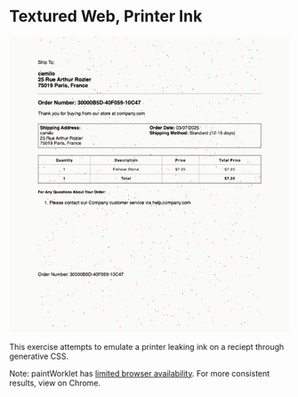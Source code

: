 # Textured Web, Printer Ink

![image](img/showcase.png)

This exercise attempts to emulate a printer leaking ink on a reciept through generative CSS.

Note: paintWorklet has [limited browser availability](https://developer.mozilla.org/en-US/docs/Web/API/CSS/paintWorklet_static#browser_compatibility). For more consistent results, view on Chrome.
